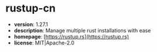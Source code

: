 # rustup-cn

- **version**: 1.27.1
- **description**: Manage multiple rust installations with ease
- **homepage**: [https://rustup.rs](https://rustup.rs)
- **license**: MIT|Apache-2.0

